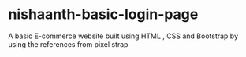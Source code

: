 # nishaanth-basic-login-page
A basic E-commerce website built using HTML , CSS and Bootstrap by using the references from pixel strap 
